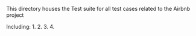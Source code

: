 This directory houses the Test suite for all test cases related to the Airbnb project

Including:
1.
2.
3.
4.
